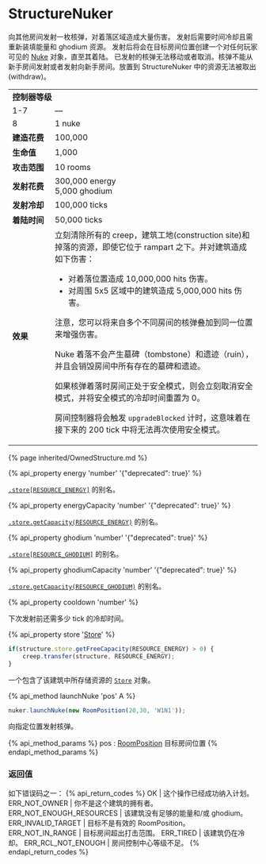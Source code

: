 # StructureNuker

<img src="img/nuke.png" alt="" align="right" />

向其他房间发射一枚核弹，对着落区域造成大量伤害。
发射后需要时间冷却且需重新装填能量和 ghodium 资源。
发射后将会在目标房间位置创建一个对任何玩家可见的 [Nuke](#Nuke) 对象，直至其着陆。
已发射的核弹无法移动或者取消。核弹不能从新手房间发射或者发射向新手房间。放置到 StructureNuker 中的资源无法被取出 (withdraw)。

<table class="table gameplay-info">
    <tbody>
    <tr>
        <td colspan="2" style="width: 70px;"><strong>控制器等级</strong></td>
    </tr>
    <tr>
        <td>1-7</td>
        <td>—</td>
    </tr>
    <tr>
        <td>8</td>
        <td>1 nuke</td>
    </tr>
    <tr>
        <td style="width: 70px;"><strong>建造花费</strong></td>
        <td>100,000</td>
    </tr>
    <tr>
        <td style="width: 70px;"><strong>生命值</strong></td>
        <td>1,000</td>
    </tr>
    <tr>
        <td style="width: 70px;"><strong>攻击范围</strong></td>
        <td>10 rooms</td>
    </tr>
    <tr>
        <td style="width: 70px;"><strong>发射花费</strong></td>
        <td>300,000 energy<br /> 5,000 ghodium</td>
    </tr>
    <tr>
        <td style="width: 70px;"><strong>发射冷却</strong></td>
        <td>100,000 ticks</td>
    </tr>
    <tr>
        <td style="width: 70px;"><strong>着陆时间</strong></td>
        <td>50,000 ticks</td>
    </tr>
    <tr>
        <td style="width: 70px;"><strong>效果</strong></td>
        <td>立刻清除所有的 creep，建筑工地(construction site)和掉落的资源，即使它位于 rampart 之下。并对建筑造成如下伤害：
            <ul>
                <li>对着落位置造成 10,000,000 hits 伤害。</li>
                <li>对周围 5x5 区域中的建筑造成 5,000,000 hits 伤害。</li>
            </ul>
            <p>注意，您可以将来自多个不同房间的核弹叠加到同一位置来增强伤害。</p>
            <p>Nuke 着落不会产生墓碑（tombstone）和遗迹（ruin），并且会销毁房间中所有存在的墓碑和遗迹。</p>
            <p>如果核弹着落时房间正处于安全模式，则会立刻取消安全模式，并将安全模式的冷却时间重置为 0。</p>
            <p>房间控制器将会触发 <code>upgradeBlocked</code> 计时，这意味着在接下来的 200 tick 中将无法再次使用安全模式。</p>
        </td>
    </tr>
    </tbody>
</table>

{% page inherited/OwnedStructure.md %}


{% api_property energy 'number' '{"deprecated": true}' %}

[`.store[RESOURCE_ENERGY]`](#StructureExtension.store) 的别名。



{% api_property energyCapacity 'number' '{"deprecated": true}' %}

[`.store.getCapacity(RESOURCE_ENERGY)`](#Store.getCapacity) 的别名。



{% api_property ghodium 'number' '{"deprecated": true}' %}

[`.store[RESOURCE_GHODIUM]`](#StructureExtension.store) 的别名。



{% api_property ghodiumCapacity 'number' '{"deprecated": true}' %}

[`.store.getCapacity(RESOURCE_GHODIUM)`](#Store.getCapacity) 的别名。



{% api_property cooldown 'number' %}



下次发射前还需多少 tick 的冷却时间。


{% api_property store '<a href="#Store">Store</a>' %}

```javascript
if(structure.store.getFreeCapacity(RESOURCE_ENERGY) > 0) {
    creep.transfer(structure, RESOURCE_ENERGY);
}
```


一个包含了该建筑中所存储资源的 [`Store`](#Store) 对象。



{% api_method launchNuke 'pos' A %}

```javascript
nuker.launchNuke(new RoomPosition(20,30, 'W1N1'));
```

向指定位置发射核弹。

{% api_method_params %}
pos : <a href="#RoomPosition">RoomPosition</a>
目标房间位置
{% endapi_method_params %}


### 返回值

如下错误码之一：
{% api_return_codes %}
OK | 这个操作已经成功纳入计划。
ERR_NOT_OWNER | 你不是这个建筑的拥有者。
ERR_NOT_ENOUGH_RESOURCES | 该建筑没有足够的能量和/或 ghodium。
ERR_INVALID_TARGET | 目标不是有效的 RoomPosition。
ERR_NOT_IN_RANGE | 目标房间超出打击范围。
ERR_TIRED | 该建筑仍在冷却。
ERR_RCL_NOT_ENOUGH | 房间控制中心等级不足。
{% endapi_return_codes %}


